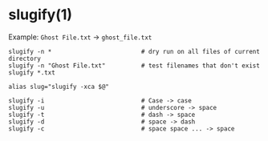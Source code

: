 # slugify(1)

Example: `Ghost File.txt` -> `ghost_file.txt`

    slugify -n *                         # dry run on all files of current directory
    slugify -n "Ghost File.txt"          # test filenames that don't exist
    slugify *.txt

    alias slug="slugify -xca $@"

    slugify -i                           # Case -> case
    slugify -u                           # underscore -> space
    slugify -t                           # dash -> space
    slugify -d                           # space -> dash
    slugify -c                           # space space ... -> space
